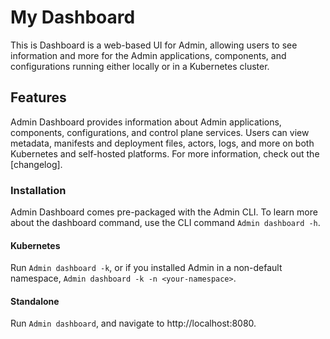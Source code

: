 # My Dashboard

This is Dashboard is a web-based UI for Admin, allowing users to see information and more for the Admin applications, components, and configurations running either locally or in a Kubernetes cluster.

## Features

Admin Dashboard provides information about Admin applications, components, configurations, and control plane services. Users can view metadata, manifests and deployment files, actors, logs, and more on both Kubernetes and self-hosted platforms. For more information, check out the [changelog].

### Installation

Admin Dashboard comes pre-packaged with the Admin CLI. To learn more about the dashboard command, use the CLI command `Admin dashboard -h`.

#### Kubernetes
Run `Admin dashboard -k`, or if you installed Admin in a non-default namespace, `Admin dashboard -k -n <your-namespace>`.

#### Standalone
Run `Admin dashboard`, and navigate to http://localhost:8080.
